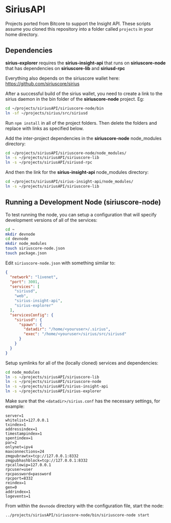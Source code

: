 # SiriusAPI
Projects ported from Bitcore to support the Insight API.
These scripts assume you cloned this repository into a folder called `projects` in your home directory.

## Dependencies
**sirius-explorer** requires the **sirius-insight-api** that runs on **siriuscore-node** that has dependencies on **siriuscore-lib** and **siriusd-rpc**

Everything also depends on the siriuscore wallet here: https://github.com/siriuscore/sirius

After a successful build of the sirius wallet, you need to create a link to the sirius daemon in the bin folder of the **siriuscore-node** project. Eg:
```bash
cd ~/projects/siriusAPI/siriuscore-node/bin
ln -sf ~/projects/sirius/src/siriusd
```
Run ```npm install``` in all of the project folders. Then delete the folders and replace with links as specified below.


Add the inter-project dependencies in the **siriuscore-node** node_modules directory:
```bash
cd ~/projects/siriusAPI/siriuscore-node/node_modules/
ln -s ~/projects/siriusAPI/siriuscore-lib
ln -s ~/projects/siriusAPI/siriusd-rpc
```
And then the link for the **sirius-insight-api** node_modules directory:
```bash
cd ~/projects/siriusAPI/sirius-insight-api/node_modules/
ln -s ~/projects/siriusAPI/siriuscore-lib
```

## Running a Development Node (siriuscore-node)

To test running the node, you can setup a configuration that will specify development versions of all of the services:

```bash
cd ~
mkdir devnode
cd devnode
mkdir node_modules
touch siriuscore-node.json
touch package.json
```

Edit `siriuscore-node.json` with something similar to:
```json
{
  "network": "livenet",
  "port": 3001,
  "services": [
    "siriusd",
    "web",
    "sirius-insight-api",
    "sirius-explorer"
  ],
  "servicesConfig": {
    "siriusd": {
      "spawn": {
        "datadir": "/home/<youruser>/.sirius",
        "exec": "/home/<youruser>/sirius/src/siriusd"
      }
    }
  }
}
```

Setup symlinks for all of the (locally cloned) services and dependencies:

```bash
cd node_modules
ln -s ~/projects/siriusAPI/siriuscore-lib
ln -s ~/projects/siriusAPI/siriuscore-node
ln -s ~/projects/siriusAPI/sirius-insight-api
ln -s ~/projects/siriusAPI/sirius-explorer
```

Make sure that the `<datadir>/sirius.conf` has the necessary settings, for example:
```
server=1
whitelist=127.0.0.1
txindex=1
addressindex=1
timestampindex=1
spentindex=1
par=2
onlynet=ipv4
maxconnections=24
zmqpubrawtx=tcp://127.0.0.1:8332
zmqpubhashblock=tcp://127.0.0.1:8332
rpcallowip=127.0.0.1
rpcuser=user
rpcpassword=password
rpcport=8332
reindex=1
gen=0
addrindex=1
logevents=1
```

From within the `devnode` directory with the configuration file, start the node:
```bash
../projects/siriusAPI/siriuscore-node/bin/siriuscore-node start
```

